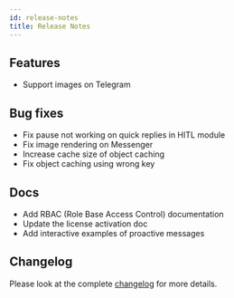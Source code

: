```yaml
---
id: release-notes
title: Release Notes
---
```


## Features

- Support images on Telegram

## Bug fixes

- Fix pause not working on quick replies in HITL module
- Fix image rendering on Messenger
- Increase cache size of object caching
- Fix object caching using wrong key

## Docs

- Add RBAC (Role Base Access Control) documentation
- Update the license activation doc
- Add interactive examples of proactive messages

## Changelog

Please look at the complete [changelog](https://github.com/botpress/botpress/blob/master/CHANGELOG.md) for more details.

